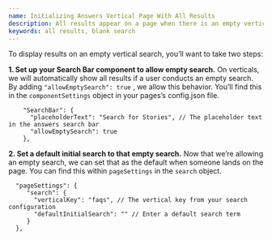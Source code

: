 ```yaml
---
name: Initializing Answers Vertical Page With All Results
description: All results appear on a page when there is an empty vertical search
keywords: all results, blank search
---
```



To display results on an empty vertical search, you’ll want to take two steps:

**1. Set up your Search Bar component to allow empty search.**
On verticals, we will automatically show all results if a user conducts an empty search. By adding `"allowEmptySearch": true` , we allow this behavior. You’ll find this in the `componentSettings` object in your pages’s config.json file.

```
    "SearchBar": {
      "placeholderText": "Search for Stories", // The placeholder text in the answers search bar
      "allowEmptySearch": true
    },
```

**2. Set a default initial search to that empty search.**
Now that we’re allowing an empty search, we can set that as the default when someone lands on the page. You can find this within `pageSettings` in the `search` object.

```
  "pageSettings": {
     "search": {
       "verticalKey": "faqs", // The vertical key from your search configuration
       "defaultInitialSearch": "" // Enter a default search term
     }
  },  
```
